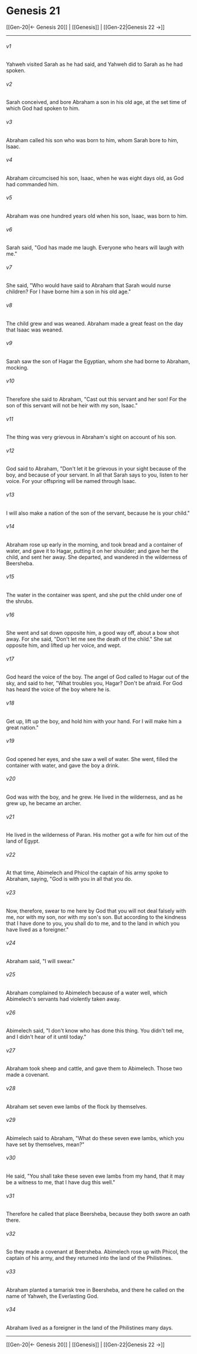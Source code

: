 # Genesis 21

[[Gen-20|← Genesis 20]] | [[Genesis]] | [[Gen-22|Genesis 22 →]]
***



###### v1 
Yahweh visited Sarah as he had said, and Yahweh did to Sarah as he had spoken. 

###### v2 
Sarah conceived, and bore Abraham a son in his old age, at the set time of which God had spoken to him. 

###### v3 
Abraham called his son who was born to him, whom Sarah bore to him, Isaac. 

###### v4 
Abraham circumcised his son, Isaac, when he was eight days old, as God had commanded him. 

###### v5 
Abraham was one hundred years old when his son, Isaac, was born to him. 

###### v6 
Sarah said, "God has made me laugh. Everyone who hears will laugh with me." 

###### v7 
She said, "Who would have said to Abraham that Sarah would nurse children? For I have borne him a son in his old age." 

###### v8 
The child grew and was weaned. Abraham made a great feast on the day that Isaac was weaned. 

###### v9 
Sarah saw the son of Hagar the Egyptian, whom she had borne to Abraham, mocking. 

###### v10 
Therefore she said to Abraham, "Cast out this servant and her son! For the son of this servant will not be heir with my son, Isaac." 

###### v11 
The thing was very grievous in Abraham's sight on account of his son. 

###### v12 
God said to Abraham, "Don't let it be grievous in your sight because of the boy, and because of your servant. In all that Sarah says to you, listen to her voice. For your offspring will be named through Isaac. 

###### v13 
I will also make a nation of the son of the servant, because he is your child." 

###### v14 
Abraham rose up early in the morning, and took bread and a container of water, and gave it to Hagar, putting it on her shoulder; and gave her the child, and sent her away. She departed, and wandered in the wilderness of Beersheba. 

###### v15 
The water in the container was spent, and she put the child under one of the shrubs. 

###### v16 
She went and sat down opposite him, a good way off, about a bow shot away. For she said, "Don't let me see the death of the child." She sat opposite him, and lifted up her voice, and wept. 

###### v17 
God heard the voice of the boy. The angel of God called to Hagar out of the sky, and said to her, "What troubles you, Hagar? Don't be afraid. For God has heard the voice of the boy where he is. 

###### v18 
Get up, lift up the boy, and hold him with your hand. For I will make him a great nation." 

###### v19 
God opened her eyes, and she saw a well of water. She went, filled the container with water, and gave the boy a drink. 

###### v20 
God was with the boy, and he grew. He lived in the wilderness, and as he grew up, he became an archer. 

###### v21 
He lived in the wilderness of Paran. His mother got a wife for him out of the land of Egypt. 

###### v22 
At that time, Abimelech and Phicol the captain of his army spoke to Abraham, saying, "God is with you in all that you do. 

###### v23 
Now, therefore, swear to me here by God that you will not deal falsely with me, nor with my son, nor with my son's son. But according to the kindness that I have done to you, you shall do to me, and to the land in which you have lived as a foreigner." 

###### v24 
Abraham said, "I will swear." 

###### v25 
Abraham complained to Abimelech because of a water well, which Abimelech's servants had violently taken away. 

###### v26 
Abimelech said, "I don't know who has done this thing. You didn't tell me, and I didn't hear of it until today." 

###### v27 
Abraham took sheep and cattle, and gave them to Abimelech. Those two made a covenant. 

###### v28 
Abraham set seven ewe lambs of the flock by themselves. 

###### v29 
Abimelech said to Abraham, "What do these seven ewe lambs, which you have set by themselves, mean?" 

###### v30 
He said, "You shall take these seven ewe lambs from my hand, that it may be a witness to me, that I have dug this well." 

###### v31 
Therefore he called that place Beersheba, because they both swore an oath there. 

###### v32 
So they made a covenant at Beersheba. Abimelech rose up with Phicol, the captain of his army, and they returned into the land of the Philistines. 

###### v33 
Abraham planted a tamarisk tree in Beersheba, and there he called on the name of Yahweh, the Everlasting God. 

###### v34 
Abraham lived as a foreigner in the land of the Philistines many days.

***
[[Gen-20|← Genesis 20]] | [[Genesis]] | [[Gen-22|Genesis 22 →]]
